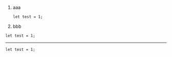 
1. aaa

    ```san
    let test = 1;
    ```

2. bbb

```san
let test = 1;
```

---
```san
let test = 1;
```
